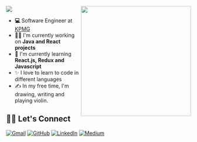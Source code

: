 <img src="https://readme-typing-svg.herokuapp.com?color=%23FFC0D3&size=25&center=false&vCenter=false&width=433&height=40&lines=Hey!+I'm+Duygu">
<img src="https://c.tenor.com/C_W9ZHt8ZS0AAAAC/emails-college.gif" width="300" align="right">

- **💻** Software Engineer at [KPMG](https://home.kpmg/xx/en/home.html/)
- 👩‍💻 I'm currently working on **Java and React projects**
- 🌱 I'm currently learning **React.js, Redux and Javascript**
- ✨ I love to learn to code in different languages
- ✍️ In my free time, I'm drawing, writing and playing violin. 


## 🙋‍♀️ Let's Connect
<p align="left">
	<a href="mailto:duygugok44@gmail.com"><img src="https://img.icons8.com/bubbles/50/000000/gmail.png" alt="Gmail"/></a>
	<a href="https://github.com/dyggok"><img src="https://img.icons8.com/bubbles/50/000000/github.png" alt="GitHub"/></a>
	<a href="https://linkedin.com/in/duygugok"><img src="https://img.icons8.com/bubbles/50/000000/linkedin.png" alt="LinkedIn"/></a>
  <a href="https://medium.com/@duygugok44"><img src="https://img.icons8.com/bubbles/50/000000/web.png" alt="Medium"/></a> 
</p>
